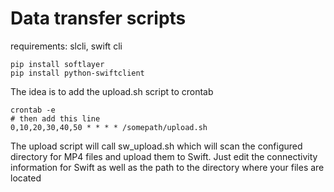 # Data transfer scripts

requirements: slcli, swift cli
```
pip install softlayer
pip install python-swiftclient
```

The idea is to add the upload.sh script to crontab 
```
crontab -e
# then add this line
0,10,20,30,40,50 * * * * /somepath/upload.sh
```
The upload script will call sw_upload.sh which will scan the configured directory for MP4 files and upload them to Swift.
Just edit the connectivity information for Swift as well as the path to the directory where your files are located
